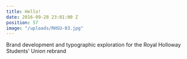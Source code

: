 ```yaml
---
title: Hello!
date: 2016-09-28 23:01:00 Z
position: 57
image: "/uploads/RHSU-03.jpg"
---
```


Brand development and typographic exploration for the Royal Holloway Students' Union rebrand